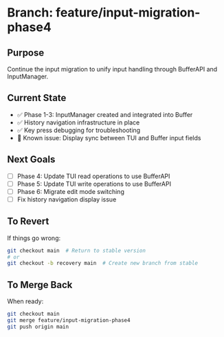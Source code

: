 # Branch: feature/input-migration-phase4

## Purpose
Continue the input migration to unify input handling through BufferAPI and InputManager.

## Current State
- ✅ Phase 1-3: InputManager created and integrated into Buffer
- ✅ History navigation infrastructure in place
- ✅ Key press debugging for troubleshooting
- 🔄 Known issue: Display sync between TUI and Buffer input fields

## Next Goals
- [ ] Phase 4: Update TUI read operations to use BufferAPI
- [ ] Phase 5: Update TUI write operations to use BufferAPI
- [ ] Phase 6: Migrate edit mode switching
- [ ] Fix history navigation display issue

## To Revert
If things go wrong:
```bash
git checkout main  # Return to stable version
# or
git checkout -b recovery main  # Create new branch from stable
```

## To Merge Back
When ready:
```bash
git checkout main
git merge feature/input-migration-phase4
git push origin main
```